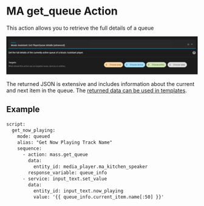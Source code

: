# MA get_queue Action

This action allows you to retrieve the full details of a queue

![image](../assets/screenshots/service-call/get_queue.png)

The returned JSON is extensive and includes information about the current and next item in the queue. The [returned data can be used in templates](https://www.home-assistant.io/docs/scripts/perform-actions#use-templates-to-handle-response-data).

## Example

```
script:
  get_now_playing:
    mode: queued
    alias: "Get Now Playing Track Name"
    sequence:
      - action: mass.get_queue
        data:
          entity_id: media_player.ma_kitchen_speaker
        response_variable: queue_info
      - service: input_text.set_value
        data:
          entity_id: input_text.now_playing
          value: '{{ queue_info.current_item.name[:50] }}'
```
